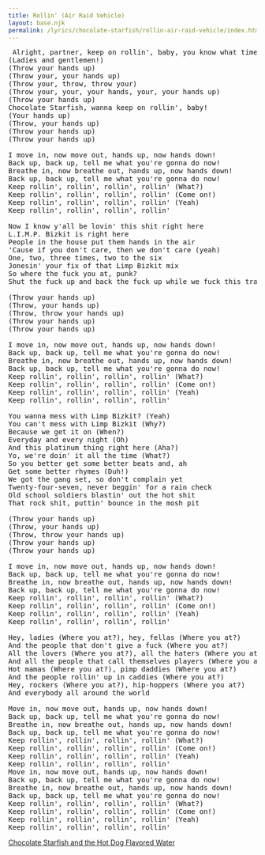 ```yaml
---
title: Rollin' (Air Raid Vehicle)
layout: base.njk
permalink: /lyrics/chocolate-starfish/rollin-air-raid-vehicle/index.html
---
```

<pre>
 Alright, partner, keep on rollin', baby, you know what time it is
(Ladies and gentlemen!)
(Throw your hands up)
(Throw your, your hands up)
(Throw your, throw, throw your)
(Throw your, your, your hands, your, your hands up)
(Throw your hands up)
Chocolate Starfish, wanna keep on rollin', baby!
(Your hands up)
(Throw, your hands up)
(Throw your hands up)
(Throw your hands up)

I move in, now move out, hands up, now hands down!
Back up, back up, tell me what you're gonna do now!
Breathe in, now breathe out, hands up, now hands down!
Back up, back up, tell me what you're gonna do now!
Keep rollin', rollin', rollin', rollin' (What?)
Keep rollin', rollin', rollin', rollin' (Come on!)
Keep rollin', rollin', rollin', rollin' (Yeah)
Keep rollin', rollin', rollin', rollin'

Now I know y'all be lovin' this shit right here
L.I.M.P. Bizkit is right here
People in the house put them hands in the air
'Cause if you don't care, then we don't care (yeah)
One, two, three times, two to the six
Jonesin' your fix of that Limp Bizkit mix
So where the fuck you at, punk?
Shut the fuck up and back the fuck up while we fuck this track up

(Throw your hands up)
(Throw, your hands up)
(Throw, throw your hands up)
(Throw your hands up)
(Throw your hands up)

I move in, now move out, hands up, now hands down!
Back up, back up, tell me what you're gonna do now!
Breathe in, now breathe out, hands up, now hands down!
Back up, back up, tell me what you're gonna do now!
Keep rollin', rollin', rollin', rollin' (What?)
Keep rollin', rollin', rollin', rollin' (Come on!)
Keep rollin', rollin', rollin', rollin' (Yeah)
Keep rollin', rollin', rollin', rollin'

You wanna mess with Limp Bizkit? (Yeah)
You can't mess with Limp Bizkit (Why?)
Because we get it on (When?)
Everyday and every night (Oh)
And this platinum thing right here (Aha?)
Yo, we're doin' it all the time (What?)
So you better get some better beats and, ah
Get some better rhymes (Duh!)
We got the gang set, so don't complain yet
Twenty-four-seven, never beggin' for a rain check
Old school soldiers blastin' out the hot shit
That rock shit, puttin' bounce in the mosh pit

(Throw your hands up)
(Throw, your hands up)
(Throw, throw your hands up)
(Throw your hands up)
(Throw your hands up)

I move in, now move out, hands up, now hands down!
Back up, back up, tell me what you're gonna do now!
Breathe in, now breathe out, hands up, now hands down!
Back up, back up, tell me what you're gonna do now!
Keep rollin', rollin', rollin', rollin' (What?)
Keep rollin', rollin', rollin', rollin' (Come on!)
Keep rollin', rollin', rollin', rollin' (Yeah)
Keep rollin', rollin', rollin', rollin'

Hey, ladies (Where you at?), hey, fellas (Where you at?)
And the people that don't give a fuck (Where you at?)
All the lovers (Where you at?), all the haters (Where you at?)
And all the people that call themselves players (Where you at?)
Hot mamas (Where you at?), pimp daddies (Where you at?)
And the people rollin' up in caddies (Where you at?)
Hey, rockers (Where you at?), hip-hoppers (Where you at?)
And everybody all around the world

Move in, now move out, hands up, now hands down!
Back up, back up, tell me what you're gonna do now!
Breathe in, now breathe out, hands up, now hands down!
Back up, back up, tell me what you're gonna do now!
Keep rollin', rollin', rollin', rollin' (What?)
Keep rollin', rollin', rollin', rollin' (Come on!)
Keep rollin', rollin', rollin', rollin' (Yeah)
Keep rollin', rollin', rollin', rollin'
Move in, now move out, hands up, now hands down!
Back up, back up, tell me what you're gonna do now!
Breathe in, now breathe out, hands up, now hands down!
Back up, back up, tell me what you're gonna do now!
Keep rollin', rollin', rollin', rollin' (What?)
Keep rollin', rollin', rollin', rollin' (Come on!)
Keep rollin', rollin', rollin', rollin' (Yeah)
Keep rollin', rollin', rollin', rollin'
</pre>

[Chocolate Starfish and the Hot Dog Flavored Water](/lyrics/chocolate-starfish/)
